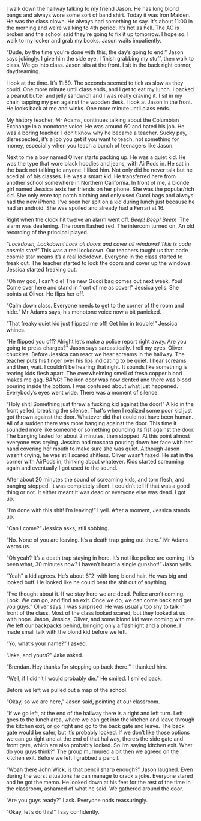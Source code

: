 I walk down the hallway talking to my friend Jason. He has long blond bangs and always wore some sort of band shirt. Today it was Iron Maiden. He was the class clown. He always had something to say. It’s about 11:00 in the morning and we’re walking to 4th period. It’s hot as hell. The AC is broken and the school said they're going to fix it up tomorrow. I hope so. I walk to my locker and grab my books. Jason waits impatiently.

“Dude, by the time you're done with this, the day’s going to end.” Jason says jokingly. I give him the side eye. I finish grabbing my stuff, then walk to class. We go into class. Jason sits at the front. I sit in the back right corner, daydreaming.

I look at the time. It’s 11:59. The seconds seemed to tick as slow as they could. One more minute until class ends, and I get to eat my lunch. I packed a peanut butter and jelly sandwich and I was really craving it. I sit in my chair, tapping my pen against the wooden desk. I look at Jason in the front.  He looks back at me and winks. One more minute until class ends.

My history teacher, Mr Adams, continues talking about the Columbian Exchange in a monotone voice. He was around 60 and hated his job. He was a boring teacher. I don’t know why he became a teacher. Sucky pay, disrespected, it’s a job you get if you want to teach, not something for money, especially when you teach a bunch of teenagers like Jason. 

Next to me a boy named Oliver starts packing up. He was a quiet kid. He was the type that wore black hoodies and jeans, with AirPods in. He sat in the back not talking to anyone. I liked him. Not only did he never talk but he aced all of his classes. He was a smart kid. He transferred here from another school somewhere in Northern California. In front of me, a blonde girl named Jessica texts her friends on her phone. She was the popular/rich kid. She only wore top notch clothing and only used Gucci bags and always had the new iPhone. I’ve seen her spit on a kid during lunch just because he had an android. She was spoiled and already had a Ferrari at 16.

Right when the clock hit twelve an alarm went off. *Beep! Beep! Beep!*  The alarm was deafening. The room flashed red. The intercom turned on. An old recording of the principal played.

*“Lockdown, Lockdown! Lock all doors and cover all windows! This is code cosmic star!”* This was a real lockdown. Our teachers taught us that code cosmic star means it’s a real lockdown. Everyone in the class started to freak out. The teacher started to lock the doors and cover up the windows. Jessica started freaking out. 

“Oh my god, I can’t die! The new Gucci bag comes out next week. You! Come over here and stand in front of me as cover!” Jessica yells. She points at Oliver. He flips her off.

“Calm down class. Everyone needs to get to the corner of the room and hide.” Mr Adams says, his monotone voice now a bit panicked.

“That freaky quiet kid just flipped me off! Get him in trouble!” Jessica whines. 

“He flipped you off? Alright let’s make a police report right away. Are you going to press charges?” Jason says sarcastically. I roll my eyes. Oliver chuckles. Before Jessica can react we hear screams in the hallway. The teacher puts his finger over his lips indicating to be quiet. I hear screams and then, wait. I couldn’t be hearing that right. It sounds like something is tearing kids flesh apart. The overwhelming smell of fresh copper blood makes me gag. *BANG*! The iron door was now dented and there was blood pouring inside the bottom. I was confused about what just happened. Everybody’s eyes went wide. There was a moment of silence.

“Holy shit! Something just threw a fucking kid against the door!” A kid in the front yelled, breaking the silence. That's when I realized some poor kid just got thrown against the door. Whatever did that could not have been human. All of a sudden there was more banging against the door. This time it sounded more like someone or something pounding its fist against the door. The banging lasted for about 2 minutes, then stopped. At this point almost everyone was crying. Jessica had mascara pouring down her face with her hand covering her mouth to make sure she was quiet. Although Jason wasn’t crying, he was still scared shitless. Oliver wasn’t fazed. He sat in the corner with AirPods in, thinking about whatever. Kids started screaming again and eventually I got used to the sound.

After about 20 minutes the sound of screaming kids, and torn flesh, and banging stopped. It was completely silent. I couldn’t tell if that was a good thing or not. It either meant it was dead or everyone else was dead. I got up. 

“I’m done with this shit! I’m leaving!” I yell. After a moment, Jessica stands up.

“Can I come?” Jessica asks, still sobbing. 

“No. None of you are leaving. It’s a death trap going out there.” Mr Adams warns us.

“Oh yeah? It’s a death trap staying in here. It’s not like police are coming. It’s been what, 30 minutes now? I haven’t heard a single gunshot!” Jason yells.

“Yeah” a kid agrees. He’s about 6”2’ with long blond hair. He was big and looked buff. He looked like he could beat the shit out of anything.

“I’ve thought about it. If we stay here we are dead. Police aren’t coming. Look. We can go, and find an exit. Once we do, we can come back and get you guys.” Oliver says. I was surprised. He was usually too shy to talk in front of the class. Most of the class looked scared, but they looked at us with hope. Jason, Jessica, Oliver, and some blond kid were coming with me. We left our backpacks behind, bringing only a flashlight and a phone. I made small talk with the blond kid before we left.

“Yo, what’s your name?” I asked.

“Jake, and yours?” Jake asked.

“Brendan. Hey thanks for stepping up back there.” I thanked him.

“Well, if I didn’t I would probably die.” He smiled. I smiled back.

Before we left we pulled out a map of the school. 

“Okay, so we are here,” Jason said, pointing at our classroom.

“If we go left, at the end of the hallway there is a right and left turn. Left goes to the lunch area, where we can get into the kitchen and leave through the kitchen exit, or go right and go to the back gate and leave. The back gate would be safer, but it’s probably locked. If we don’t like those options we can go right and at the end of that hallway, there’s the side gate and front gate, which are also probably locked. So I’m saying kitchen exit. What do you guys think?” The group murmured a bit then we agreed on the kitchen exit. Before we left I grabbed a pencil.

“Woah there John Wick, is that pencil sharp enough?” Jason laughed. Even during the worst situations he can manage to crack a joke. Everyone stared and he got the memo. He looked down at his feet for the rest of the time in the classroom, ashamed of what he said. We gathered around the door.

“Are you guys ready?” I ask. Everyone nods reassuringly.

“Okay, let’s do this!” I say confidently.